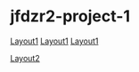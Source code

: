 # jfdzr2-project-1
[Layout1](index2.html)
[Layout1](touch.html)
[Layout1](info.html)


[Layout2](layout2/index.html)
